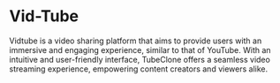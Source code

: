 # Vid-Tube

Vidtube is a video sharing platform that aims to provide users with an immersive and engaging experience, similar to that of YouTube. With an intuitive and user-friendly interface, TubeClone offers a seamless video streaming experience, empowering content creators and viewers alike.
